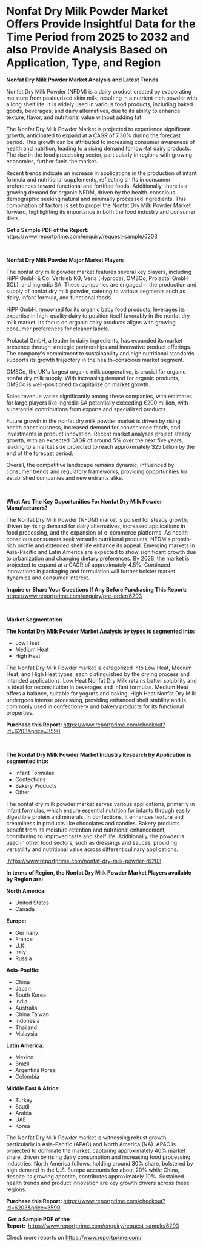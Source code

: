 <p><h1>Nonfat Dry Milk Powder Market Offers Provide Insightful Data for the Time Period from 2025 to 2032 and also Provide Analysis Based on Application, Type, and Region</h1></p><p><strong>Nonfat Dry Milk Powder Market Analysis and Latest Trends</strong></p>
<p><p>Nonfat Dry Milk Powder (NFDM) is a dairy product created by evaporating moisture from pasteurized skim milk, resulting in a nutrient-rich powder with a long shelf life. It is widely used in various food products, including baked goods, beverages, and dairy alternatives, due to its ability to enhance texture, flavor, and nutritional value without adding fat. </p><p>The Nonfat Dry Milk Powder Market is projected to experience significant growth, anticipated to expand at a CAGR of 7.30% during the forecast period. This growth can be attributed to increasing consumer awareness of health and nutrition, leading to a rising demand for low-fat dairy products. The rise in the food processing sector, particularly in regions with growing economies, further fuels the market. </p><p>Recent trends indicate an increase in applications in the production of infant formula and nutritional supplements, reflecting shifts in consumer preferences toward functional and fortified foods. Additionally, there is a growing demand for organic NFDM, driven by the health-conscious demographic seeking natural and minimally processed ingredients. This combination of factors is set to propel the Nonfat Dry Milk Powder Market forward, highlighting its importance in both the food industry and consumer diets.</p></p>
<p><strong>Get a Sample PDF of the Report:&nbsp;</strong> <a href="https://www.reportprime.com/enquiry/request-sample/6203?utm_campaign=3114&utm_medium=2&utm_source=Github&utm_content=ia&utm_term=19032025&utm_id=nonfat-dry-milk-powder">https://www.reportprime.com/enquiry/request-sample/6203</a></p>
<p>&nbsp;</p>
<p><strong>Nonfat Dry Milk Powder Major Market Players</strong></p>
<p><p>The nonfat dry milk powder market features several key players, including HiPP GmbH & Co. Vertrieb KG, Verla (Hyproca), OMSCo, Prolactal GmbH (ICL), and Ingredia SA. These companies are engaged in the production and supply of nonfat dry milk powder, catering to various segments such as dairy, infant formula, and functional foods.</p><p>HiPP GmbH, renowned for its organic baby food products, leverages its expertise in high-quality dairy to position itself favorably in the nonfat dry milk market. Its focus on organic dairy products aligns with growing consumer preferences for cleaner labels.</p><p>Prolactal GmbH, a leader in dairy ingredients, has expanded its market presence through strategic partnerships and innovative product offerings. The company's commitment to sustainability and high nutritional standards supports its growth trajectory in the health-conscious market segment.</p><p>OMSCo, the UK's largest organic milk cooperative, is crucial for organic nonfat dry milk supply. With increasing demand for organic products, OMSCo is well-positioned to capitalize on market growth. </p><p>Sales revenue varies significantly among these companies, with estimates for large players like Ingredia SA potentially exceeding €200 million, with substantial contributions from exports and specialized products.</p><p>Future growth in the nonfat dry milk powder market is driven by rising health consciousness, increased demand for convenience foods, and investments in product innovation. Recent market analyses project steady growth, with an expected CAGR of around 5% over the next five years, leading to a market size projected to reach approximately $25 billion by the end of the forecast period. </p><p>Overall, the competitive landscape remains dynamic, influenced by consumer trends and regulatory frameworks, providing opportunities for established companies and new entrants alike.</p></p>
<p>&nbsp;</p>
<p><strong>What Are The Key Opportunities For Nonfat Dry Milk Powder Manufacturers?</strong></p>
<p><p>The Nonfat Dry Milk Powder (NFDM) market is poised for steady growth, driven by rising demand for dairy alternatives, increased applications in food processing, and the expansion of e-commerce platforms. As health-conscious consumers seek versatile nutritional products, NFDM's protein-rich profile and extended shelf life enhance its appeal. Emerging markets in Asia-Pacific and Latin America are expected to show significant growth due to urbanization and changing dietary preferences. By 2028, the market is projected to expand at a CAGR of approximately 4.5%. Continued innovations in packaging and formulation will further bolster market dynamics and consumer interest.</p></p>
<p><strong>Inquire or Share Your Questions If Any Before Purchasing This Report:</strong> <a href="https://www.reportprime.com/enquiry/pre-order/6203?utm_campaign=3114&utm_medium=2&utm_source=Github&utm_content=ia&utm_term=19032025&utm_id=nonfat-dry-milk-powder">https://www.reportprime.com/enquiry/pre-order/6203</a></p>
<p>&nbsp;</p>
<p><strong>Market Segmentation</strong></p>
<p><strong>The Nonfat Dry Milk Powder Market Analysis by types is segmented into:</strong></p>
<p><ul><li>Low Heat</li><li>Medium Heat</li><li>High Heat</li></ul></p>
<p><p>The Nonfat Dry Milk Powder market is categorized into Low Heat, Medium Heat, and High Heat types, each distinguished by the drying process and intended applications. Low Heat Nonfat Dry Milk retains better solubility and is ideal for reconstitution in beverages and infant formulas. Medium Heat offers a balance, suitable for yogurts and baking. High Heat Nonfat Dry Milk undergoes intense processing, providing enhanced shelf stability and is commonly used in confectionery and bakery products for its functional properties.</p></p>
<p><strong>Purchase this Report:&nbsp;</strong><a href="https://www.reportprime.com/checkout?id=6203&price=3590&utm_campaign=3114&utm_medium=2&utm_source=Github&utm_content=ia&utm_term=19032025&utm_id=nonfat-dry-milk-powder">https://www.reportprime.com/checkout?id=6203&price=3590</a></p>
<p>&nbsp;</p>
<p><strong>The Nonfat Dry Milk Powder Market Industry Research by Application is segmented into:</strong></p>
<p><ul><li>Infant Formulas</li><li>Confections</li><li>Bakery Products</li><li>Other</li></ul></p>
<p><p>The nonfat dry milk powder market serves various applications, primarily in infant formulas, which ensure essential nutrition for infants through easily digestible protein and minerals. In confections, it enhances texture and creaminess in products like chocolates and candies. Bakery products benefit from its moisture retention and nutritional enhancement, contributing to improved taste and shelf life. Additionally, the powder is used in other food sectors, such as dressings and sauces, providing versatility and nutritional value across different culinary applications.</p></p>
<p><a href="https://www.reportprime.com/nonfat-dry-milk-powder-r6203?utm_campaign=3114&utm_medium=2&utm_source=Github&utm_content=ia&utm_term=19032025&utm_id=nonfat-dry-milk-powder">&nbsp;https://www.reportprime.com/nonfat-dry-milk-powder-r6203</a></p>
<p><strong>In terms of Region, the Nonfat Dry Milk Powder Market Players available by Region are:</strong></p>
<p>
    <p> <strong> North America: </strong>
        <ul>
            <li>United States</li>
            <li>Canada</li>
        </ul>
        </p> 
    <p> <strong> Europe: </strong>
        <ul>
            <li>Germany</li>
            <li>France</li>
            <li>U.K.</li>
            <li>Italy</li>
            <li>Russia</li>
        </ul>
        </p> 
    <p> <strong> Asia-Pacific: </strong>
        <ul>
            <li>China</li>
            <li>Japan</li>
            <li>South Korea</li>
            <li>India</li>
            <li>Australia</li>
            <li>China Taiwan</li>
            <li>Indonesia</li>
            <li>Thailand</li>
            <li>Malaysia</li>
        </ul>
        </p> 
    <p> <strong> Latin America: </strong>
        <ul>
            <li>Mexico</li>
            <li>Brazil</li>
            <li>Argentina Korea</li>
            <li>Colombia</li>
        </ul>
        </p> 
    <p> <strong> Middle East & Africa: </strong>
        <ul>
            <li>Turkey</li>
            <li>Saudi</li>
            <li>Arabia</li>
            <li>UAE</li>
            <li>Korea</li>
        </ul>
    </p>
    </p>
<p><p>The Nonfat Dry Milk Powder market is witnessing robust growth, particularly in Asia-Pacific (APAC) and North America (NA). APAC is projected to dominate the market, capturing approximately 40% market share, driven by rising dairy consumption and increasing food processing industries. North America follows, holding around 30% share, bolstered by high demand in the U.S. Europe accounts for about 20% while China, despite its growing appetite, contributes approximately 10%. Sustained health trends and product innovation are key growth drivers across these regions.</p></p>
<p><strong>Purchase this Report: </strong><a href="https://www.reportprime.com/checkout?id=6203&price=3590&utm_campaign=3114&utm_medium=2&utm_source=Github&utm_content=ia&utm_term=19032025&utm_id=nonfat-dry-milk-powder">https://www.reportprime.com/checkout?id=6203&price=3590</a></p>
<p>&nbsp;<strong>Get a Sample PDF of the Report:&nbsp;&nbsp;</strong><a href="https://www.reportprime.com/enquiry/request-sample/6203?utm_campaign=3114&utm_medium=2&utm_source=Github&utm_content=ia&utm_term=19032025&utm_id=nonfat-dry-milk-powder">https://www.reportprime.com/enquiry/request-sample/6203</a></p>
<p><strong></strong></p>
<p>Check more reports on <a href="https://www.reportprime.com/?utm_campaign=3114&utm_medium=2&utm_source=Github&utm_content=ia&utm_term=19032025&utm_id=nonfat-dry-milk-powder">https://www.reportprime.com/</a></p>